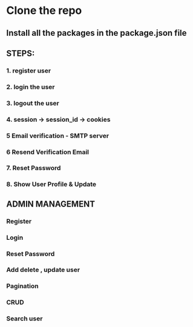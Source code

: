 # Clone the repo
## Install all the packages in the package.json file

## STEPS:
### 1. register user 
### 2. login the user
### 3. logout the user 
### 4. session -> session_id -> cookies
### 5  Email verification - SMTP server
### 6 Resend Verification Email
### 7. Reset Password
### 8. Show User Profile & Update


## ADMIN MANAGEMENT 
### Register
### Login 
### Reset Password
### Add delete , update user
### Pagination
### CRUD
### Search user 